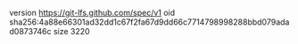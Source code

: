 version https://git-lfs.github.com/spec/v1
oid sha256:4a88e66301ad32dd1c67f2fa67d9dd66c7714798998288bbd079adad0873746c
size 3220
